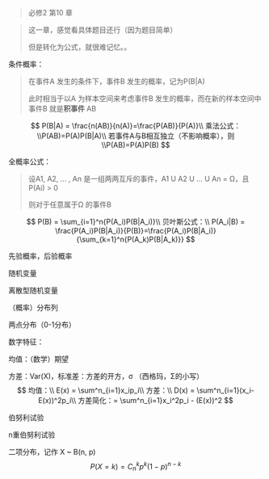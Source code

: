 > 必修2 第10 章

> 这一章，感觉看具体题目还行（因为题目简单）
>
> 但是转化为公式，就很难记忆。。



条件概率： 

> 在事件A 发生的条件下，事件B 发生的概率，记为P(B|A)  
>
> 此时相当于以A 为样本空间来考虑事件B 发生的概率，而在新的样本空间中事件B 就是**积事件** AB

$$
P(B|A) = \frac{n(AB)}{n(A)}=\frac{P(AB)}{P(A)}\\
乘法公式：\\P(AB)=P(A)P(B|A)\\
若事件A与B相互独立（不影响概率），则\\P(AB)=P(A)P(B)
$$

全概率公式：

> 设A1, A2, ... , An 是一组两两互斥的事件，A1 U A2 U ... U An = Ω，且P(Ai) > 0 
>
> 则对于任意属于Ω 的事件B  

$$
P(B) = \sum_{i=1}^n{P(A_i)P(B|A_i)}\\
贝叶斯公式：\\
P(A_i|B) = \frac{P(A_i)P(B|A_i)}{P(B)}=\frac{P(A_i)P(B|A_i)}{\sum_{k=1}^n{P(A_k)P(B|A_k)}}
$$



先验概率，后验概率  



 随机变量  

离散型随机变量  

（概率）分布列  

两点分布（0-1分布）

  

数字特征： 

均值：（数学）期望

方差：Var(X)，标准差：方差的开方，σ （西格玛，Σ的小写）  
$$
均值：\\
E(x) = \sum^n_{i=1}x_ip_i\\
方差：\\
D(x) = \sum^n_{i=1}(x_i-E(x))^2p_i\\
方差简化：= \sum^n_{i=1}x_i^2p_i - (E(x))^2
$$


伯努利试验  

n重伯努利试验  

二项分布，记作 X ~ B(n, p)   
$$
P(X=k)=C^k_np^k(1-p)^{n-k}
$$
